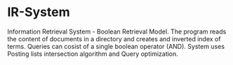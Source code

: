 # IR-System
Information Retrieval System - Boolean Retrieval Model.
The program reads the content of documents in a directory and creates and inverted index of terms.
Queries can cosist of a single boolean operator (AND).
System uses Posting lists intersection algorithm and Query optimization.
